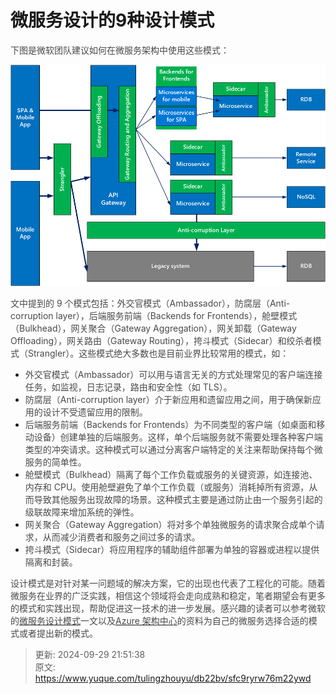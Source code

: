 # 微服务设计的9种设计模式

<font style="color:rgb(74, 74, 74);">下图是微软团队建议如何在微服务架构中使用这些模式：</font>

![1727617883402-6177549b-2755-49cc-9166-747ea5ade91c.png](./img/7y77w6nOUDNlMIfA/1727617883402-6177549b-2755-49cc-9166-747ea5ade91c-494977.png)

<font style="color:rgb(74, 74, 74);">文中提到的 9 个模式包括：外交官模式（Ambassador），防腐层（Anti-corruption layer），后端服务前端（Backends for Frontends），舱壁模式（Bulkhead），网关聚合（Gateway Aggregation），网关卸载（Gateway Offloading），网关路由（Gateway Routing），挎斗模式（Sidecar）和绞杀者模式（Strangler）。这些模式绝大多数也是目前业界比较常用的模式，如：</font>

+ <font style="color:rgb(74, 74, 74);">外交官模式（Ambassador）可以用与语言无关的方式处理常见的客户端连接任务，如监视，日志记录，路由和安全性（如 TLS）。</font>
+ <font style="color:rgb(74, 74, 74);">防腐层（Anti-corruption layer）介于新应用和遗留应用之间，用于确保新应用的设计不受遗留应用的限制。</font>
+ <font style="color:rgb(74, 74, 74);">后端服务前端（Backends for Frontends）为不同类型的客户端（如桌面和移动设备）创建单独的后端服务。这样，单个后端服务就不需要处理各种客户端类型的冲突请求。这种模式可以通过分离客户端特定的关注来帮助保持每个微服务的简单性。</font>
+ <font style="color:rgb(74, 74, 74);">舱壁模式（Bulkhead）隔离了每个工作负载或服务的关键资源，如连接池、内存和 CPU。使用舱壁避免了单个工作负载（或服务）消耗掉所有资源，从而导致其他服务出现故障的场景。这种模式主要是通过防止由一个服务引起的级联故障来增加系统的弹性。</font>
+ <font style="color:rgb(74, 74, 74);">网关聚合（Gateway Aggregation）将对多个单独微服务的请求聚合成单个请求，从而减少消费者和服务之间过多的请求。</font>
+ <font style="color:rgb(74, 74, 74);">挎斗模式（Sidecar）将应用程序的辅助组件部署为单独的容器或进程以提供隔离和封装。</font>

<font style="color:rgb(74, 74, 74);">设计模式是对针对某一问题域的解决方案，它的出现也代表了工程化的可能。随着微服务在业界的广泛实践，相信这个领域将会走向成熟和稳定，笔者期望会有更多的模式和实践出现，帮助促进这一技术的进一步发展。感兴趣的读者可以参考微软的</font>[<font style="color:rgb(74, 74, 74);">微服务设计模式</font>](https://azure.microsoft.com/en-us/blog/design-patterns-for-microservices/)<font style="color:rgb(74, 74, 74);">一文以及</font>[<font style="color:rgb(74, 74, 74);">Azure 架构中心</font>](https://docs.microsoft.com/en-us/azure/architecture/)<font style="color:rgb(74, 74, 74);">的资料为自己的微服务选择合适的模式或者提出新的模式。</font>



> 更新: 2024-09-29 21:51:38  
> 原文: <https://www.yuque.com/tulingzhouyu/db22bv/sfc9ryrw76m22ywd>